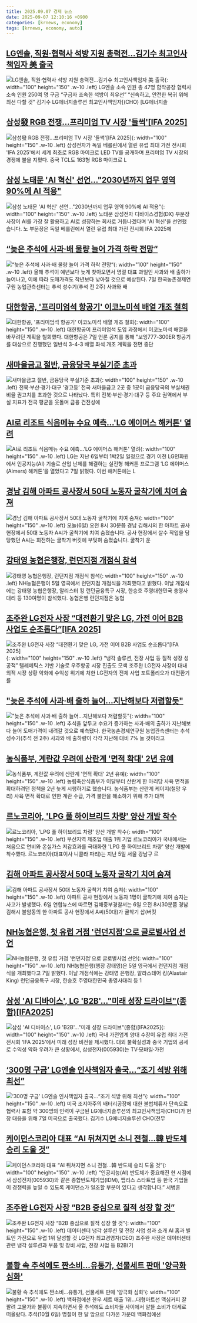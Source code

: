 ```yaml
---
title: 2025.09.07 경제 뉴스
date: 2025-09-07 12:10:16 +0900
categories: [krnews, economy]
tags: [krnews, economy, auto]
---
```

## [LG엔솔, 직원·협력사 석방 지원 총력전…김기수 최고인사책임자 美 출국](https://n.news.naver.com/mnews/article/016/0002525146)

![LG엔솔, 직원·협력사 석방 지원 총력전…김기수 최고인사책임자 美 출국](https://mimgnews.pstatic.net/image/origin/016/2025/09/07/2525146.jpg?type=nf220_150){: width="100" height="150" .w-10 .left}
LG엔솔 소속 인원 총 47명 합작공장 협력사 소속 인원 250여 명 구금 “구금자 조속한 석방이 최우선” “신속하고, 안전한 복귀 위해 최선 다할 것” 김기수 LG에너지솔루션 최고인사책임자[(CHO) [LG에너지솔

## [삼성發 RGB 전쟁…프리미엄 TV 시장 '들썩'[IFA 2025]](https://n.news.naver.com/mnews/article/003/0013465604)

![삼성發 RGB 전쟁…프리미엄 TV 시장 '들썩'[IFA 2025]](https://mimgnews.pstatic.net/image/origin/003/2025/09/07/13465604.jpg?type=nf220_150){: width="100" height="150" .w-10 .left}
삼성전자가 독일 베를린에서 열린 유럽 최대 가전 전시회 'IFA 2025'에서 세계 최초로 RGB 마이크로 LED TV를 공개하며 프리미엄 TV 시장의 경쟁에 불을 지폈다. 중국 TCL도 163형 RGB 마이크로 L

## [삼성 노태문 'AI 혁신' 선언..."2030년까지 업무 영역 90%에 AI 적용"](https://n.news.naver.com/mnews/article/052/0002243591)

![삼성 노태문 'AI 혁신' 선언..."2030년까지 업무 영역 90%에 AI 적용"](https://mimgnews.pstatic.net/image/origin/052/2025/09/07/2243591.jpg?type=nf220_150){: width="100" height="150" .w-10 .left}
노태문 삼성전자 디바이스경험(DX) 부문장 사장이 AI를 가장 잘 활용하고 AI로 성장하는 회사로 거듭나겠다며 'AI 혁신'을 선언했습니다. 노 부문장은 독일 베를린에서 열린 유럽 최대 가전 전시회 IFA 2025에

## [“늦은 추석에 사과·배 물량 늘어 가격 하락 전망“](https://n.news.naver.com/mnews/article/366/0001106049)

![“늦은 추석에 사과·배 물량 늘어 가격 하락 전망“](https://mimgnews.pstatic.net/image/origin/366/2025/09/07/1106049.jpg?type=nf220_150){: width="100" height="150" .w-10 .left}
올해 추석이 예년보다 늦게 찾아오면서 명절 대표 과일인 사과와 배 출하가 늘어나고, 이에 따라 도매가격도 작년보다 낮아질 것으로 예상된다. 7일 한국농촌경제연구원 농업관측센터는 추석 성수기(추석 전 2주) 사과와 배

## [대한항공, '프리미엄석 항공기' 이코노미석 배열 개조 철회](https://n.news.naver.com/mnews/article/001/0015609869)

![대한항공, '프리미엄석 항공기' 이코노미석 배열 개조 철회](https://mimgnews.pstatic.net/image/origin/001/2025/09/07/15609869.jpg?type=nf220_150){: width="100" height="150" .w-10 .left}
대한항공이 프리미엄석 도입 과정에서 이코노미석 배열을 바꾸려던 계획을 철회했다. 대한항공은 7일 언론 공지를 통해 "보잉777-300ER 항공기를 대상으로 진행했던 일반석 3-4-3 배열 좌석 개조 계획을 전면 중단

## [새마을금고 절반, 금융당국 부실기준 초과](https://n.news.naver.com/mnews/article/022/0004066075)

![새마을금고 절반, 금융당국 부실기준 초과](https://mimgnews.pstatic.net/image/origin/022/2025/09/06/4066075.jpg?type=nf220_150){: width="100" height="150" .w-10 .left}
전북·부산·경기·대구 ‘경고등’ 전국 새마을금고 2곳 중 1곳이 금융당국의 부실채권 비율 권고치를 초과한 것으로 나타났다. 특히 전북·부산·경기·대구 등 주요 권역에서 부실 지표가 전국 평균을 웃돌며 금융 건전성에

## [AI로 리조트 식음메뉴 수요 예측…'LG 에이머스 해커톤' 열려](https://n.news.naver.com/mnews/article/015/0005181277)

![AI로 리조트 식음메뉴 수요 예측…'LG 에이머스 해커톤' 열려](https://mimgnews.pstatic.net/image/origin/015/2025/09/07/5181277.jpg?type=nf220_150){: width="100" height="150" .w-10 .left}
LG는 지난 6일부터 1박2일 일정으로 경기 이천 LG인화원에서 인공지능(AI) 기술로 산업 난제를 해결하는 실전형 해커톤 프로그램 ‘LG 에이머스(Aimers) 해커톤’을 열었다고 7일 밝혔다. 이번 해커톤에는 L

## [경남 김해 아파트 공사장서 50대 노동자 굴착기에 치여 숨져](https://n.news.naver.com/mnews/article/056/0012023936)

![경남 김해 아파트 공사장서 50대 노동자 굴착기에 치여 숨져](https://mimgnews.pstatic.net/image/origin/056/2025/09/06/12023936.jpg?type=nf220_150){: width="100" height="150" .w-10 .left}
오늘(6일) 오전 8시 30분쯤 경남 김해시의 한 아파트 공사 현장에서 50대 노동자 A씨가 굴착기에 치여 숨졌습니다. 공사 현장에서 살수 작업을 담당했던 A씨는 회전하는 굴착기 버킷에 부딪혀 숨졌습니다. 굴착기 운

## [강태영 농협은행장, 런던지점 개점식 참석](https://n.news.naver.com/mnews/article/277/0005647971)

![강태영 농협은행장, 런던지점 개점식 참석](https://mimgnews.pstatic.net/image/origin/277/2025/09/07/5647971.jpg?type=nf220_150){: width="100" height="150" .w-10 .left}
NH농협은행이 5일 영국에서 런던지점 개점식을 개최했다고 밝혔다. 이날 개점식에는 강태영 농협은행장, 알리스터 킹 런던금융특구 시장, 한승호 주영대한민국 총영사대리 등 130여명이 참석했다. 농협은행 런던지점은 농협

## [조주완 LG전자 사장 “대전환기 맞은 LG, 가전 이어 B2B 사업도 순조롭다”[IFA 2025]](https://n.news.naver.com/mnews/article/366/0001106055)

![조주완 LG전자 사장 “대전환기 맞은 LG, 가전 이어 B2B 사업도 순조롭다”[IFA 2025]](https://mimgnews.pstatic.net/image/origin/366/2025/09/07/1106055.jpg?type=nf220_150){: width="100" height="150" .w-10 .left}
“냉각 솔루션, 전장 사업 등 질적 성장 성공적” 텔레메틱스 기반 기술로 우주항공 시장 진출도 모색 조주완 LG전자 사장이 대내외적 시장 상황 악화에 수익성 위기에 처한 LG전자의 전체 사업 포트폴리오가 대전환기를

## ["늦은 추석에 사과·배 출하 늘어…지난해보다 저렴할듯"](https://n.news.naver.com/mnews/article/654/0000140474)

!["늦은 추석에 사과·배 출하 늘어…지난해보다 저렴할듯"](https://mimgnews.pstatic.net/image/origin/654/2025/09/07/140474.jpg?type=nf220_150){: width="100" height="150" .w-10 .left}
추석을 앞두고 수요가 증가하는 사과·배의 출하가 지난해보다 늘어 도매가격이 내려갈 것으로 예측됐다. 한국농촌경제연구원 농업관측센터는 추석 성수기(추석 전 2주) 사과와 배 출하량이 각각 지난해 대비 7% 늘 것이라고

## [농식품부, 계란값 우려에 산란계 '면적 확대' 2년 유예](https://n.news.naver.com/mnews/article/055/0001290283)

![농식품부, 계란값 우려에 산란계 '면적 확대' 2년 유예](https://mimgnews.pstatic.net/image/origin/055/2025/09/07/1290283.jpg?type=nf220_150){: width="100" height="150" .w-10 .left}
농림축산식품부가 이달부터 산란계 한 마리당 사육 면적을 확대하려던 정책을 2년 늦게 시행하기로 했습니다. 농식품부는 산란계 케이지(철망 우리) 사육 면적 확대로 인한 계란 수급, 가격 불안을 해소하기 위해 추가 대책

## [르노코리아, 'LPG 풀 하이브리드 차량' 양산 개발 착수](https://n.news.naver.com/mnews/article/014/0005402633)

![르노코리아, 'LPG 풀 하이브리드 차량' 양산 개발 착수](https://mimgnews.pstatic.net/image/origin/014/2025/09/07/5402633.jpg?type=nf220_150){: width="100" height="150" .w-10 .left}
부산지역 제조업 매출 1위 기업 르노코리아가 국내에서는 처음으로 연비와 온실가스 저감효과를 극대화한 'LPG 풀 하이브리드 차량' 양산 개발에 착수했다. 르노코리아(대표이사 니콜라 파리)는 지난 5일 서울 강남구 르

## [김해 아파트 공사장서 50대 노동자 굴착기 치여 숨져](https://n.news.naver.com/mnews/article/032/0003394630)

![김해 아파트 공사장서 50대 노동자 굴착기 치여 숨져](https://mimgnews.pstatic.net/image/origin/032/2025/09/06/3394630.jpg?type=nf220_150){: width="100" height="150" .w-10 .left}
아파트 공사 현장에서 노동자 1명이 굴착기에 치여 숨지는 사고가 발생했다. 6일 연합뉴스에 따르면 김해중부경찰서는 6일 오전 8시30분쯤 경남 김해시 불암동의 한 아파트 공사 현장에서 A씨(50대)가 굴착기 삽(버킷

## [NH농협은행, 첫 유럽 거점 '런던지점'으로 글로벌사업 선언](https://n.news.naver.com/mnews/article/030/0003347718)

![NH농협은행, 첫 유럽 거점 '런던지점'으로 글로벌사업 선언](https://mimgnews.pstatic.net/image/origin/030/2025/09/07/3347718.jpg?type=nf220_150){: width="100" height="150" .w-10 .left}
NH농협은행(행장 강태영)은 5일 영국에서 런던지점 개점식을 개최했다고 7일 밝혔다. 이날 개점식에는 강태영 은행장, 알라스테어 킹(Alastair King) 런던금융특구 시장, 한승호 주영대한민국 총영사대리 등 1

## [삼성 'AI 디바이스', LG 'B2B'…"미래 성장 드라이브"(종합)[IFA2025]](https://n.news.naver.com/mnews/article/018/0006109308)

![삼성 'AI 디바이스', LG 'B2B'…"미래 성장 드라이브"(종합)[IFA2025]](https://mimgnews.pstatic.net/image/origin/018/2025/09/07/6109308.jpg?type=nf220_150){: width="100" height="150" .w-10 .left}
국내 가전업계 양대 수장이 유럽 최대 가전 전시회 ‘IFA 2025’에서 미래 성장 비전을 제시했다. 대외 불확실성과 중국 기업의 공세로 수익성 악화 우려가 큰 상황에서, 삼성전자(005930)는 TV·모바일·가전

## [‘300명 구금’ LG엔솔 인사책임자 출국…“조기 석방 위해 최선”](https://n.news.naver.com/mnews/article/005/0001800509)

![‘300명 구금’ LG엔솔 인사책임자 출국…“조기 석방 위해 최선”](https://mimgnews.pstatic.net/image/origin/005/2025/09/07/1800509.jpg?type=nf220_150){: width="100" height="150" .w-10 .left}
미국 조지아주의 배터리공장에 대한 불법체류자 단속으로 협력사 포함 약 300명의 인력이 구금된 LG에너지솔루션의 최고인사책임자(CHO)가 현장 대응을 위해 7일 미국으로 출국했다. 김기수 LG에너지솔루션 CHO(전무

## [케이던스코리아 대표 “AI 뒤쳐지면 소니 전철…韓 반도체 승리 도울 것”](https://n.news.naver.com/mnews/article/011/0004529985)

![케이던스코리아 대표 “AI 뒤쳐지면 소니 전철…韓 반도체 승리 도울 것”](https://mimgnews.pstatic.net/image/origin/011/2025/09/07/4529985.jpg?type=nf220_150){: width="100" height="150" .w-10 .left}
“인공지능(AI) 반도체가 중요해진 현 시점에서 삼성전자(005930)와 같은 종합반도체기업(IDM), 팹리스 스타트업 등 한국 기업들이 경쟁력을 높일 수 있도록 케이던스가 일조할 부분이 있다고 생각합니다.” 서병훈

## [조주완 LG전자 사장 “B2B 중심으로 질적 성장 할 것”](https://n.news.naver.com/mnews/article/023/0003927681)

![조주완 LG전자 사장 “B2B 중심으로 질적 성장 할 것”](https://mimgnews.pstatic.net/image/origin/023/2025/09/07/3927681.jpg?type=nf220_150){: width="100" height="150" .w-10 .left}
데이터센터 냉각 설루션 및 전장 사업 성과 소개 AI 홈과 빌트인 가전으로 유럽 1위 달성할 것 LG전자 최고경영자(CEO) 조주완 사장은 데이터센터 관련 냉각 설루션과 부품 및 장비 사업, 전장 사업 등 B2B(기

## [불황 속 추석에도 짠소비…유통가, 선물세트 판매 '양극화 심화'](https://n.news.naver.com/mnews/article/001/0015609605)

![불황 속 추석에도 짠소비…유통가, 선물세트 판매 '양극화 심화'](https://mimgnews.pstatic.net/image/origin/001/2025/09/07/15609605.jpg?type=nf220_150){: width="100" height="150" .w-10 .left}
백화점에선 한우 세트 매출 1위…대형마트선 맥심커피 잘 팔려 고물가와 불황이 지속하면서 올 추석에도 소비자들 사이에서 알뜰 소비가 대세로 떠올랐다. 추석(10월 6일) 명절이 한 달 앞으로 다가온 가운데 백화점에선

